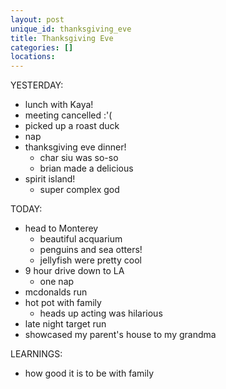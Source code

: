 ```yaml
---
layout: post
unique_id: thanksgiving_eve
title: Thanksgiving Eve
categories: []
locations: 
---
```


YESTERDAY:
* lunch with Kaya!
* meeting cancelled :'(
* picked up a roast duck
* nap
* thanksgiving eve dinner!
  * char siu was so-so
  * brian made a delicious 
* spirit island!
  * super complex god


TODAY:
* head to Monterey
  * beautiful acquarium
  * penguins and sea otters!
  * jellyfish were pretty cool
* 9 hour drive down to LA
  * one nap
* mcdonalds run
* hot pot with family
  * heads up acting was hilarious
* late night target run
* showcased my parent's house to my grandma

LEARNINGS:
* how good it is to be with family
